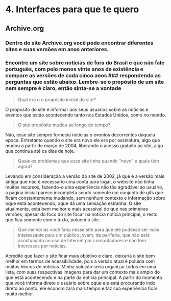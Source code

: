 # 4. Interfaces para que te quero

## Archive.org
### Dentro do site Archive.org você pode encontrar diferentes sites e suas versões em anos anteriores.
### Encontre um site sobre notícias de fora do Brasil e que não fale português, com pelo menos vinte anos de existência e compare as versões de cada cinco anos ### respondendo as perguntas que estão abaixo. Lembre-se o propósito de um site nem sempre é claro, então sinta-se a vontade  

> Qual era o o propósito inicial do site? 

O proposito do site é informar aos seus usuarios sobre as notícias e eventos que estão acontecendo tanto nos Estados Unidos, como no mundo.

> O site propósito mudou ao longo do tempo?

Não, esse site sempre fornecia notícias e eventos decorrentes daquela epoca. Entretanto quando o site era novo ele era por assinatura, algo que mudou a partir de março de 2004, liberando o acesso gratuito ao site, algo que continua até os dias de hoje.

> Quais os problemas que esse site tinha quando "novo" e quais têm agora?

Levando em consideração a versão do site de 2002, já que é a versão mais antiga que não é necessario uma conta para logar, o website não tinha muitos recursos, fazendo-o uma experiência não tão agradável ao usuário, a pagina inicial parece incompleta sendo somente um conjunto de gifs que ficam constantemente mudando, sem nenhum contexto e informação sobre oque está acontecendo, oque dá uma sensação estranha.
O site atualmente, está bem melhor e mais acessível do que nas primeiras versões, apesar do foco do site focar na notícia notícia principal, o resto que fica somente com o texto, poluem o site.

> Que melhorias você faria nesse site para que ele pudesse ser mais interessante para um público jovem, de periferia, que não está acostumado ao uso de Internet por computadores e não tem interesses por notícias. 

Acredito que fazer o site ficar mais objetivo e claro, deixaria o site bem melhor em termos de acessibilidade, pois a versão atual é poluída com muitos blocos de notícias. Minha solução seria organizar todos em uma lista, com suas respectivas imagens para dar um contexto mais amplo do que está acontecendo e na parte da notícia principal. A partir do momento que você informa direto o usuário sobre oque ele está procurando indo direto ao ponto, ele economizará mais tempo e faz sua experiência ficar muito melhor.
